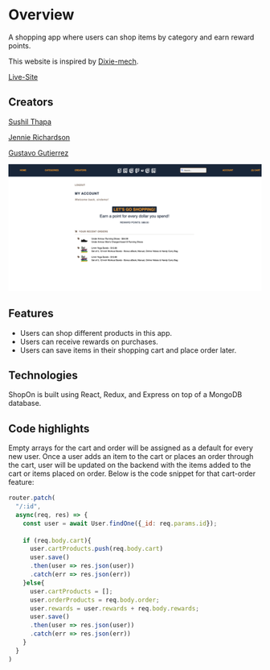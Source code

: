 # Overview

A shopping app where users can shop items by category and earn reward points.

This website is inspired by [Dixie-mech](https://dixiemech.com/).

[Live-Site](https://shopon1.herokuapp.com/)

## Creators

[Sushil Thapa](https://github.com/sushilt553)

[Jennie Richardson](https://github.com/jbiakcin)

[Gustavo Gutierrez](https://github.com/guticode04)

![ShopOn](https://github.com/sushilt553/shopOn/blob/master/frontend/src/images/shopon_page.png)

## Features
  * Users can shop different products in this app.
  * Users can receive rewards on purchases.
  * Users can save items in their shopping cart and place order later.

## Technologies
ShopOn is built using React, Redux, and Express on top of a MongoDB database.

## Code highlights
Empty arrays for the cart and order will be assigned as a default for every new user. Once a user adds an item to the cart or places an order through the cart, user will be updated on the backend with the items added to the cart or items placed on order. Below is the code snippet for that cart-order feature:
``` javascript
router.patch(
  "/:id",
  async(req, res) => {
    const user = await User.findOne({_id: req.params.id});

    if (req.body.cart){
      user.cartProducts.push(req.body.cart)
      user.save()
      .then(user => res.json(user))
      .catch(err => res.json(err))
    }else{
      user.cartProducts = [];
      user.orderProducts = req.body.order;
      user.rewards = user.rewards + req.body.rewards;
      user.save()
      .then(user => res.json(user))
      .catch(err => res.json(err))
    }
  } 
)
```
